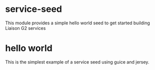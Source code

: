 service-seed
======

This module provides a simple hello world seed to get started building Liaison G2 services

hello world
===============

This is the simplest example of a service seed using guice and jersey.
